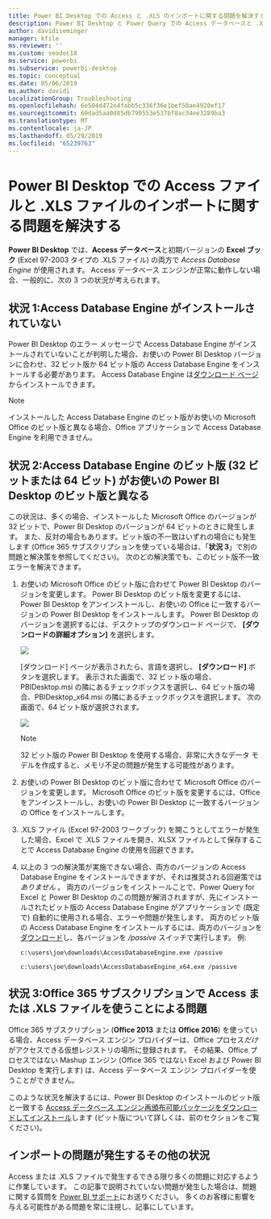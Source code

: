 ```yaml
---
title: Power BI Desktop での Access と .XLS のインポートに関する問題を解決する
description: Power BI Desktop と Power Query での Access データベースと .XLS スプレッドシートのインポート問題を解決する
author: davidiseminger
manager: kfile
ms.reviewer: ''
ms.custom: seodec18
ms.service: powerbi
ms.subservice: powerbi-desktop
ms.topic: conceptual
ms.date: 05/06/2019
ms.author: davidi
LocalizationGroup: Troubleshooting
ms.openlocfilehash: 6e504d472e4fabb5c336f36e1bef50ae4920ef17
ms.sourcegitcommit: 60dad5aa0d85db790553e537bf8ac34ee3289ba3
ms.translationtype: MT
ms.contentlocale: ja-JP
ms.lasthandoff: 05/29/2019
ms.locfileid: "65239763"
---
```

# <a name="resolve-issues-importing-access-and-xls-files-in-power-bi-desktop"></a>Power BI Desktop での Access ファイルと .XLS ファイルのインポートに関する問題を解決する
**Power BI Desktop** では、**Access データベース**と初期バージョンの **Excel ブック** (Excel 97-2003 タイプの .XLS ファイル) の両方で *Access Database Engine* が使用されます。 Access データベース エンジンが正常に動作しない場合、一般的に、次の 3 つの状況が考えられます。

## <a name="situation-1-no-access-database-engine-installed"></a>状況 1:Access Database Engine がインストールされていない
Power BI Desktop のエラー メッセージで Access Database Engine がインストールされていないことが判明した場合、お使いの Power BI Desktop バージョンに合わせ、32 ビット版か 64 ビット版の Access Database Engine をインストールする必要があります。 Access Database Engine は[ダウンロード ページ](http://www.microsoft.com/download/details.aspx?id=13255)からインストールできます。

>[!NOTE]
>インストールした Access Database Engine のビット版がお使いの Microsoft Office のビット版と異なる場合、Office アプリケーションで Access Database Engine を利用できません。

## <a name="situation-2-the-access-database-engine-bit-version-32-bit-or-64-bit-is-different-from-your-power-bi-desktop-bit-version"></a>状況 2:Access Database Engine のビット版 (32 ビットまたは 64 ビット) がお使いの Power BI Desktop のビット版と異なる
この状況は、多くの場合、インストールした Microsoft Office のバージョンが 32 ビットで、Power BI Desktop のバージョンが 64 ビットのときに発生します。 また、反対の場合もあります。ビット版の不一致はいずれの場合にも発生します (Office 365 サブスクリプションを使っている場合は、「**状況 3**」で別の問題と解決策を参照してください)。 次のどの解決策でも、このビット版不一致エラーを解決できます。

1. お使いの Microsoft Office のビット版に合わせて Power BI Desktop のバージョンを変更します。 Power BI Desktop のビット版を変更するには、Power BI Desktop をアンインストールし、お使いの Office に一致するバージョンの Power BI Desktop をインストールします。 Power BI Desktop のバージョンを選択するには、デスクトップのダウンロード ページで、 **[ダウンロードの詳細オプション]** を選択します。
   
   ![](media/desktop-access-database-errors/desktop-access-errors-1.png)
   
   [ダウンロード] ページが表示されたら、言語を選択し、 **[ダウンロード]** ボタンを選択します。 表示された画面で、32 ビット版の場合、PBIDesktop.msi の隣にあるチェックボックスを選択し、64 ビット版の場合、PBIDesktop_x64.msi の隣にあるチェックボックスを選択します。 次の画面で、64 ビット版が選択されます。
   
   ![](media/desktop-access-database-errors/desktop-access-errors-2.png)
   
   >[!NOTE]
   >32 ビット版の Power BI Desktop を使用する場合、非常に大きなデータ モデルを作成すると、メモリ不足の問題が発生する可能性があります。
2. お使いの Power BI Desktop のビット版に合わせて Microsoft Office のバージョンを変更します。 Microsoft Office のビット版を変更するには、Office をアンインストールし、お使いの Power BI Desktop に一致するバージョンの Office をインストールします。
3. .XLS ファイル (Excel 97-2003 ワークブック) を開こうとしてエラーが発生した場合、Excel で .XLS ファイルを開き、XLSX ファイルとして保存することで Access Database Engine の使用を回避できます。
4. 以上の 3 つの解決策が実施できない場合、両方のバージョンの Access Database Engine をインストールできますが、それは推奨される回避策では *ありません* 。 両方のバージョンをインストールことで、Power Query for Excel と Power BI Desktop のこの問題が解消されますが、先にインストールされたビット版の Access Database Engine がアプリケーションで (既定で) 自動的に使用される場合、エラーや問題が発生します。 両方のビット版の Access Database Engine をインストールするには、両方のバージョンを[ダウンロード](http://www.microsoft.com/download/details.aspx?id=13255)し、各バージョンを */passive* スイッチで実行します。 例:
   
       c:\users\joe\downloads\AccessDatabaseEngine.exe /passive
   
       c:\users\joe\downloads\AccessDatabaseEngine_x64.exe /passive

## <a name="situation-3-trouble-using-access-or-xls-files-with-an-office-365-subscription"></a>状況 3:Office 365 サブスクリプションで Access または .XLS ファイルを使うことによる問題
Office 365 サブスクリプション (**Office 2013** または **Office 2016**) を使っている場合、Access データベース エンジン プロバイダーは、Office プロセス*だけ*がアクセスできる仮想レジストリの場所に登録されます。 その結果、Office プロセスではない Mashup エンジン (Office 365 ではない Excel および Power BI Desktop を実行します) は、Access データベース エンジン プロバイダーを使うことができません。

このような状況を解決するには、Power BI Desktop のインストールのビット版と一致する [Access データベース エンジン再頒布可能パッケージをダウンロードしてインストール](http://www.microsoft.com/download/details.aspx?id=13255)します (ビット版について詳しくは、前のセクションをご覧ください)。

## <a name="other-situations-that-cause-import-issues"></a>インポートの問題が発生するその他の状況
Access または .XLS ファイルで発生するできる限り多くの問題に対応するように作業しています。 この記事で説明されていない問題が発生した場合は、問題に関する質問を [Power BI サポート](https://powerbi.microsoft.com/support/)にお送りください。 多くのお客様に影響を与える可能性がある問題を常に注視し、記事にしています。

